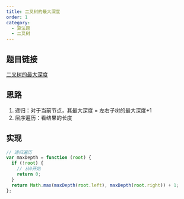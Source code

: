 ```yaml
---
title: 二叉树的最大深度
order: 1
category:
  - 算法题
  - 二叉树
---
```


## 题目链接

[二叉树的最大深度](https://leetcode.cn/problems/maximum-depth-of-binary-tree/description/)

## 思路

1. 递归：对于当前节点，其最大深度 = 左右子树的最大深度+1
2. 层序遍历：看结果的长度

## 实现

```js
// 递归遍历
var maxDepth = function (root) {
  if (!root) {
    // 从0开始
    return 0;
  }
  return Math.max(maxDepth(root.left), maxDepth(root.right)) + 1;
};
```
